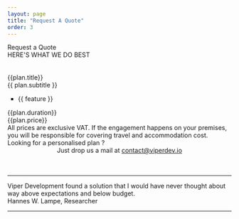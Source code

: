 ```yaml
---
layout: page
title: "Request A Quote"
order: 3
---
```


<div ng-app="viperdev">
  <div ng-controller="Data as dc">
    <section id="test1">
      <div class="container">
       <div >
        <div class="dive-title">Request a Quote</div>
        <div class="viper-subtitle">HERE'S WHAT WE DO BEST</div>
        <br><br>
        <div class="images row">
          <div class="col-md-12">
            <div class="container">
              <div class="row showcase-gi">
                <div  ng-repeat="plan in dc.plans" class="card card-main showcase-card-gi-quote">
                 <div class="empty-quote">
                   <div class="name-quote">{{plan.title}}</div>
                   <div class="small-name-quote">{{ plan.subtitle }}</div>
                 </div>
                 <div class="card-action quote-data plans" >
                  <ul type="square">
                    <li ng-repeat="feature in plan.features">{{ feature }}</li>
                  </ul>
                </div>
                <div class="small-fields-group">
                  <div class="card-action small-fields-2">
                    <div class="row sfr">
                      <div class="duration col-md-12">{{plan.duration}}</div>
                    </div>
                  </div>
                  <div class="card-action  small-fields">
                   <div class="row sfr">
                    <div class="price-range col-md-12">{{plan.price}}</div>
                  </div>
                </div>
              </div>
            </div>
          </div>
        </div>
      </div>
    </div>
  </div>
  <div class="container">
    <div class="disclaimer-pricing">All prices are exclusive VAT. If the engagement happens on your premises, you will be responsible for covering travel and accommodation cost.</div>
  </div>
  <div class="dive-title">Looking for a personalised plan ?</div>
  <center><div class="dive-small-title">Just drop us a mail at <a href="mailto:contact@viperdev.io">contact@viperdev.io</a></div></center>
  <br><br>
  <hr class="mid-sepr">
  <div class="" href="#one!">
    <div class="quotation">
     Viper Development found a solution that I would have never thought about way above expectations and below budget.
   </div>
   <div class="author-quote">Hannes W. Lampe, Researcher</div>
 </div>
 <hr class="mid-sepr">
</div>
</div>
<br>
<section>
</section>
</section>
</div>
</div>
